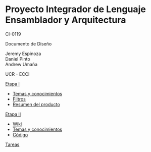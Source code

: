 # Proyecto Integrador de Lenguaje Ensamblador y Arquitectura


CI-0119


Documento de Diseño


Jeremy Espinoza  
Daniel Pinto  
Andrew Umaña  



UCR - ECCI

[Etapa I](https://github.com/ECCIUCRLQ/proyecto-equipo/tree/main/Etapa%20I)
- [Temas y conocimientos](https://github.com/ECCIUCRLQ/proyecto-equipo/blob/main/Etapa%20I/Temas%20y%20conocimientos.md)
- [Filtros](https://github.com/ECCIUCRLQ/proyecto-equipo/blob/main/Etapa%20I/Filtros.md)
- [Resumen del producto](https://github.com/ECCIUCRLQ/proyecto-equipo/blob/main/Etapa%20I/Resumen%20proyecto.md)


[Etapa II](https://github.com/ECCIUCRLQ/proyecto-equipo/tree/main/Etapa%20II)
- [Wiki](https://github.com/ECCIUCRLQ/proyecto-equipo/wiki)
- [Temas y conocimientos](https://github.com/ECCIUCRLQ/proyecto-equipo/blob/main/Etapa%20II/Temas%20y%20conocimientos.md)
- [Código](https://github.com/ECCIUCRLQ/proyecto-equipo/tree/main/simics-project/modules) 


[Tareas](https://github.com/ECCIUCRLQ/proyecto-equipo/projects/1)
